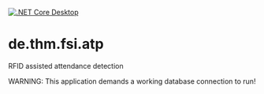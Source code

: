 
[![.NET Core Desktop](https://github.com/patvo/de.thm.fsi.atp/actions/workflows/dotnet-desktop.yml/badge.svg)](https://github.com/patvo/de.thm.fsi.atp/actions/workflows/dotnet-desktop.yml)

# de.thm.fsi.atp
RFID assisted attendance detection

WARNING: This application demands a working database connection to run!